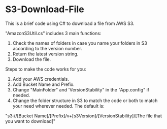 # S3-Download-File
This is a brief code using C# to download a file from AWS S3.

"AmazonS3Util.cs" includes 3 main functions:

1) Check the names of folders in case you name your folders in S3 according to the version number.
2) Return the latest version string.
3) Download the file.

Steps to make the code works for you:

1) Add your AWS credentials.
2) Add Bucket Name and Prefix.
3) Change "MainFolder" and 'VersionStability" in the "App.config" if needed.
4) Change the folder structure in S3 to match the code or both to match your need wherever needed. The default is:

"s3://[Bucket Name]/[Prefix]/v+[s3Version]/[VersionStability]/[The file that you want to download]"
